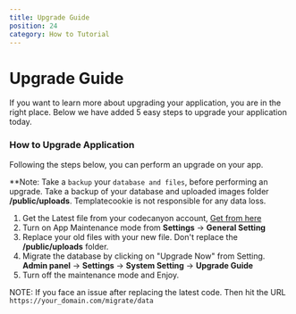 ```yaml
---
title: Upgrade Guide
position: 24
category: How to Tutorial
---
```


# Upgrade Guide
If you want to learn more about upgrading your application, you are in the right place. Below we have added 5 easy steps to upgrade your application today.

### How to Upgrade Application
Following the steps below, you can perform an upgrade on your app. 

**Note: Take a `backup` your `database and files`, before performing an upgrade. Take a backup of your database and uploaded images folder  **/public/uploads**. Templatecookie is not responsible for any data loss.

1. Get the Latest file from your codecanyon account, [Get from here](https://codecanyon.net/downloads)
2. Turn on App Maintenance mode from **Settings** -> **General Setting**
3. Replace your old files with your new file. Don't replace the **/public/uploads** folder.
4. Migrate the database by clicking on "Upgrade Now" from Setting. **Admin panel** -> **Settings** -> **System Setting** -> **Upgrade Guide** 
5. Turn off the maintenance mode and Enjoy.

NOTE: If you face an issue after replacing the latest code. Then hit the URL `https://your_domain.com/migrate/data`


